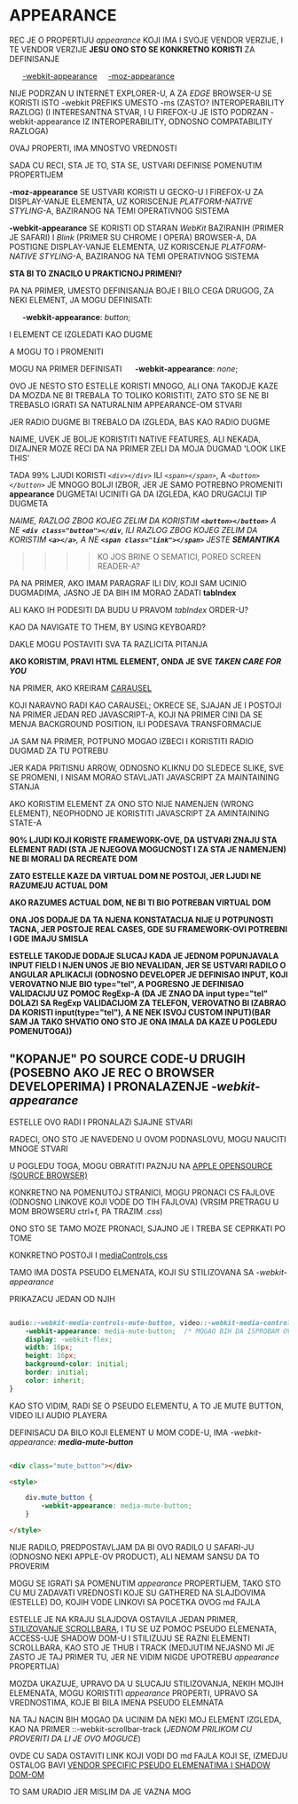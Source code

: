 # APPEARANCE

REC JE O PROPERTIJU *appearance* KOJI IMA I SVOJE VENDOR VERZIJE, I TE VENDOR VERZIJE **JESU ONO STO SE KONKRETNO KORISTI** ZA DEFINISANJE

&nbsp;&nbsp;&nbsp;&nbsp;&nbsp; [-webkit-appearance](https://estelle.github.io/cssmastery/colors/#slide21) &nbsp;&nbsp;&nbsp; [-moz-appearance](https://estelle.github.io/cssmastery/colors/#slide19)

NIJE PODRZAN U INTERNET EXPLORER-U, A ZA *EDGE* BROWSER-U SE KORISTI ISTO -webkit PREFIKS UMESTO -ms (ZASTO? INTEROPERABILITY RAZLOG) (I INTERESANTNA STVAR, I U FIREFOX-U JE ISTO PODRZAN -webkit-appearance IZ INTEROPERABILITY, ODNOSNO COMPATABILITY RAZLOGA)

OVAJ PROPERTI, IMA MNOSTVO VREDNOSTI

SADA CU RECI, STA JE TO, STA SE, USTVARI DEFINISE POMENUTIM PROPERTIJEM

**-moz-appearance** SE USTVARI KORISTI U GECKO-U I FIREFOX-U ZA DISPLAY-VANJE ELEMENTA, UZ KORISCENJE *PLATFORM-NATIVE STYLING*-A, BAZIRANOG NA TEMI OPERATIVNOG SISTEMA

**-webkit-appearance** SE KORISTI OD STARAN *WebKit* BAZIRANIH (PRIMER JE SAFARI) I *Blink* (PRIMER SU CHROME I OPERA) BROWSER-A, DA POSTIGNE DISPLAY-VANJE ELEMENTA, UZ KORISCENJE *PLATFORM-NATIVE STYLING*-A, BAZIRANOG NA TEMI OPERATIVNOG SISTEMA

**STA BI TO ZNACILO U PRAKTICNOJ PRIMENI?**

PA NA PRIMER, UMESTO DEFINISANJA BOJE I BILO CEGA DRUGOG, ZA NEKI ELEMENT, JA MOGU DEFINISATI:

&nbsp;&nbsp;&nbsp;&nbsp;&nbsp; **-webkit-appearance**: *button*;

I ELEMENT CE IZGLEDATI KAO DUGME

A MOGU TO I PROMENITI

MOGU NA PRIMER DEFINISATI &nbsp;&nbsp;&nbsp;&nbsp; **-webkit-appearance**: *none*;  &nbsp;&nbsp; 

OVO JE NESTO STO ESTELLE KORISTI MNOGO, ALI ONA TAKODJE KAZE DA MOZDA NE BI TREBALA TO TOLIKO KORISTITI, ZATO STO SE NE BI TREBASLO IGRATI SA NATURALNIM APPEARANCE-OM STVARI

JER RADIO DUGME BI TREBALO DA IZGLEDA, BAS KAO RADIO DUGME

NAIME, UVEK JE BOLJE KORISTITI NATIVE FEATURES, ALI NEKADA, DIZAJNER MOZE RECI DA NA PRIMER ZELI DA MOJA DUGMAD 'LOOK LIKE THIS'

TADA 99% LJUDI KORISTI *`<div></div>`* ILI *`<span></span>`*, A *`<button></button>`* JE MNOGO BOLJI IZBOR, JER JE SAMO POTREBNO PROMENITI **appearance** DUGMETAI UCINITI GA DA IZGLEDA, KAO DRUGACIJI TIP DUGMETA

*NAIME, RAZLOG ZBOG KOJEG ZELIM DA KORISTIM **`<button></button>`** A NE **`<div class="button"></div`**, ILI RAZLOG ZBOG KOJEG ZELIM DA KORISTIM **`<a></a>`**, A NE **`<span class="link"></span>`** JESTE  **SEMANTIKA***

>>>> KO JOS BRINE O SEMATICI, PORED SCREEN READER-A?

PA NA PRIMER, AKO IMAM PARAGRAF ILI DIV, KOJI SAM UCINIO DUGMADIMA, JASNO JE DA BIH IM MORAO ZADATI **tabIndex**

ALI KAKO IH PODESITI DA BUDU U PRAVOM *tabIndex* ORDER-U?

KAO DA NAVIGATE TO THEM, BY USING KEYBOARD?

DAKLE MOGU POSTAVITI SVA TA RAZLICITA PITANJA

**AKO KORISTIM, PRAVI HTML ELEMENT, ONDA JE SVE *TAKEN CARE FOR YOU***

NA PRIMER, AKO KREIRAM [CARAUSEL](https://codepen.io/varun5248/pen/xmNGPa?page=3)

KOJI NARAVNO RADI KAO CARAUSEL; OKRECE SE, SJAJAN JE I POSTOJI NA PRIMER JEDAN RED JAVASCRIPT-A, KOJI NA PRIMER CINI DA SE MENJA BACKGROUND POSITION, ILI PODESAVA TRANSFORMACIJE

JA SAM NA PRIMER, POTPUNO MOGAO IZBECI I KORISTITI RADIO DUGMAD ZA TU POTREBU

JER KADA PRITISNU ARROW, ODNOSNO KLIKNU DO SLEDECE SLIKE, SVE SE PROMENI, I NISAM MORAO STAVLJATI JAVASCRIPT ZA MAINTAINING STANJA

AKO KORISTIM ELEMENT ZA ONO STO NIJE NAMENJEN (WRONG ELEMENT), NEOPHODNO JE KORISTITI JAVASCRIPT ZA AMINTAINING STATE-A

**90% LJUDI KOJI KORISTE FRAMEWORK-OVE, DA USTVARI ZNAJU STA ELEMENT RADI (STA JE NJEGOVA MOGUCNOST I ZA STA JE NAMENJEN) NE BI MORALI DA RECREATE DOM**

**ZATO ESTELLE KAZE DA VIRTUAL DOM NE POSTOJI, JER LJUDI NE RAZUMEJU ACTUAL DOM**

**AKO RAZUMES ACTUAL DOM, NE BI TI BIO POTREBAN VIRTUAL DOM**

**ONA JOS DODAJE DA TA NJENA KONSTATACIJA NIJE U POTPUNOSTI TACNA, JER POSTOJE REAL CASES, GDE SU FRAMEWORK-OVI POTREBNI I GDE IMAJU SMISLA**

**ESTELLE TAKODJE DODAJE SLUCAJ KADA JE JEDNOM POPUNJAVALA INPUT FIELD I NJEN UNOS JE BIO NEVALIDAN, JER SE USTVARI RADILO O ANGULAR APLIKACIJI (ODNOSNO DEVELOPER JE DEFINISAO INPUT, KOJI VEROVATNO NIJE BIO type="tel", A POGRESNO JE DEFINISAO VALIDACIJU UZ POMOC RegExp-A (DA JE ZNAO DA input type="tel" DOLAZI SA RegExp VALIDACIJOM ZA TELEFON, VEROVATNO BI IZABRAO DA KORISTI input(type="tel"), A NE NEK ISVOJ CUSTOM INPUT)(BAR SAM JA TAKO SHVATIO ONO STO JE ONA IMALA DA KAZE U POGLEDU POMENUTOGA))**

## "KOPANJE" PO SOURCE CODE-U DRUGIH (POSEBNO AKO JE REC O BROWSER DEVELOPERIMA) I PRONALAZENJE *-webkit-appearance*

ESTELLE OVO RADI I PRONALAZI SJAJNE STVARI

RADECI, ONO STO JE NAVEDENO U OVOM PODNASLOVU, MOGU NAUCITI MNOGE STVARI

U POGLEDU TOGA, MOGU OBRATITI PAZNJU NA [APPLE OPENSOURCE (SOURCE BROWSER)](https://opensource.apple.com/source/WebCore/WebCore-1889.1/css/)

KONKRETNO NA POMENUTOJ STRANICI, MOGU PRONACI CS FAJLOVE (ODNOSNO LINKOVE KOJI VODE DO TIH FAJLOVA) (VRSIM PRETRAGU U MOM BROWSERU ctrl+f, PA TRAZIM *.css*)

ONO STO SE TAMO MOZE PRONACI, SJAJNO JE I TREBA SE CEPRKATI PO TOME

KONKRETNO POSTOJI I [mediaControls.css](https://opensource.apple.com/source/WebCore/WebCore-1889.1/css/mediaControls.css.auto.html)

TAMO IMA DOSTA PSEUDO ELMENATA, KOJI SU STILIZOVANA SA *-webkit-appearance*

PRIKAZACU JEDAN OD NJIH

```CSS

audio::-webkit-media-controls-mute-button, video::-webkit-media-controls-mute-button {
    -webkit-appearance: media-mute-button;  /* MOGAO BIH DA ISPROBAM OVU VREDNOST U MOM CODE-U */
    display: -webkit-flex;
    width: 16px;
    height: 16px;
    background-color: initial;
    border: initial;
    color: inherit;
}

```

KAO STO VIDIM, RADI SE O PSEUDO ELEMENTU, A TO JE MUTE BUTTON, VIDEO ILI AUDIO PLAYERA

DEFINISACU DA BILO KOJI ELEMENT U MOM CODE-U, IMA *-webkit-appearance: **media-mute-button***

```HTML

<div class="mute_button"></div>

<style>

    div.mute_button {
        -webkit-appearance: media-mute-button;
    }

</style>

```

NIJE RADILO, PREDPOSTAVLJAM DA BI OVO RADILO U SAFARI-JU (ODNOSNO NEKI APPLE-OV PRODUCT), ALI NEMAM SANSU DA TO PROVERIM

MOGU SE IGRATI SA POMENUTIM *appearance* PROPERTIJEM, TAKO STO CU MU ZADAVATI VREDNOSTI KOJE SU GATHERED NA SLAJDOVIMA (ESTELLE) DO, KOJIH VODE LINKOVI SA POCETKA OVOG md FAJLA

ESTELLE JE NA KRAJU SLAJDOVA OSTAVILA JEDAN PRIMER, [STILIZOVANJE SCROLLBARA](https://estelle.github.io/cssmastery/colors/#slide23), I TU SE UZ POMOC PSEUDO ELEMENATA, ACCESS-UJE SHADOW DOM-U I STILIZUJU SE RAZNI ELEMENTI SCROLLBARA, KAO STO JE THUB I TRACK (MEDJUTIM NEJASNO MI JE ZASTO JE TAJ PRIMER TU, JER NE VIDIM NIGDE UPOTREBU *appearance* PROPERTIJA)

MOZDA UKAZUJE, UPRAVO DA U SLUCAJU STILIZOVANJA, NEKIH MOJIH ELEMENATA, MOGU KORISTITI *appearance* PROPERTI, UPRAVO SA VREDNOSTIMA, KOJE BI BILA IMENA PSEUDO ELEMNATA

NA TAJ NACIN BIH MOGAO DA UCINIM DA NEKI MOJ ELEMENT IZGLEDA, KAO NA PRIMER ::-webkit-scrollbar-track (*JEDNOM PRILIKOM CU PROVERITI DA LI JE OVO MOGUCE*)

OVDE CU SADA OSTAVITI LINK KOJI VODI DO md FAJLA KOJI SE, IZMEDJU OSTALOG BAVI [VENDOR SPECIFIC PSEUDO ELEMENATIMA I SHADOW DOM-OM](../9.%20JOS%20PSEUDO%20ELEMENATA.md#dodatno-o-vendor-pseudo-elementima-i-shadow-dom-ovo-sam-ja-pronalazio-i-nije-deo-estellinih-slajdova)

TO SAM URADIO JER MISLIM DA JE VAZNA MOG